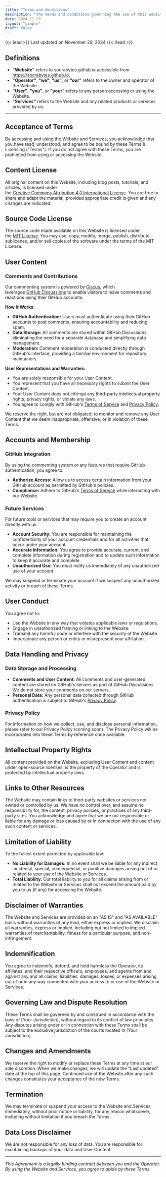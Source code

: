 ```yaml
---
title: "Terms and Conditions"
description: "The terms and conditions governing the use of this website, including licensing information."
date: 2024-11-29
layout: "simple"
draft: false
---
```

{{< lead >}}
Last updated on November 29, 2024
{{< /lead >}}

## Definitions

- **"Website"** refers to socrabytes.github.io accessible from https://socrabytes.github.io.
- **"Operator"**, **"we"**, **"us"**, or **"our"** refers to the owner and operator of the Website.
- **"User"**, **"you"**, or **"your"** refers to any person accessing or using the Website.
- **"Services"** refers to the Website and any related products or services provided by us.

---

## Acceptance of Terms

By accessing and using the Website and Services, you acknowledge that you have read, understood, and agree to be bound by these Terms & Licensing ("Terms"). If you do not agree with these Terms, you are prohibited from using or accessing the Website.

## Content License

All original content on this Website, including blog posts, tutorials, and articles, is licensed under the [Creative Commons Attribution 4.0 International License](https://creativecommons.org/licenses/by/4.0/). You are free to share and adapt the material, provided appropriate credit is given and any changes are indicated.

## Source Code License

The source code made available on this Website is licensed under the [MIT License](https://opensource.org/licenses/MIT). You may use, copy, modify, merge, publish, distribute, sublicense, and/or sell copies of the software under the terms of the MIT License.

## User Content
### Comments and Contributions

Our commenting system is powered by [Giscus](https://giscus.app/), which leverages [GitHub Discussions](https://docs.github.com/en/discussions) to enable visitors to leave comments and reactions using their GitHub accounts.

**How It Works:**

- **GitHub Authentication:** Users must authenticate using their GitHub accounts to post comments, ensuring accountability and reducing spam.
- **Data Storage:** All comments are stored within GitHub Discussions, eliminating the need for a separate database and simplifying data management.
- **Moderation:** Comment moderation is conducted directly through GitHub's interface, providing a familiar environment for repository maintainers.

**User Representations and Warranties:**

- You are solely responsible for your User Content.
- You represent that you have all necessary rights to submit the User Content.
- Your User Content does not infringe any third-party intellectual property rights, privacy rights, or violate any laws.
- You agree to comply with GitHub's [Terms of Service](https://docs.github.com/en/site-policy/github-terms/github-terms-of-service) and [Privacy Policy](https://docs.github.com/en/site-policy/privacy-policies/github-privacy-statement).

We reserve the right, but are not obligated, to monitor and remove any User Content that we deem inappropriate, offensive, or in violation of these Terms.

## Accounts and Membership

### GitHub Integration

By using the commenting system or any features that require GitHub authentication, you agree to:

- **Authorize Access:** Allow us to access certain information from your GitHub account as permitted by GitHub's policies.
- **Compliance:** Adhere to GitHub's [Terms of Service](https://docs.github.com/en/site-policy/github-terms/github-terms-of-service) while interacting with our Website.

### Future Services

For future tools or services that may require you to create an account directly with us:

- **Account Security:** You are responsible for maintaining the confidentiality of your account credentials and for all activities that occur under your account.
- **Accurate Information:** You agree to provide accurate, current, and complete information during registration and to update such information to keep it accurate and complete.
- **Unauthorized Use:** You must notify us immediately of any unauthorized use of your account.

We may suspend or terminate your account if we suspect any unauthorized activity or breach of these Terms.

## User Conduct

You agree not to:

- Use the Website in any way that violates applicable laws or regulations.
- Engage in unauthorized framing or linking to the Website.
- Transmit any harmful code or interfere with the security of the Website.
- Impersonate any person or entity or misrepresent your affiliation.

## Data Handling and Privacy

### Data Storage and Processing

- **Comments and User Content:** All comments and user-generated content are stored on GitHub's servers as part of GitHub Discussions. We do not store your comments on our servers.
- **Personal Data:** Any personal data collected through GitHub authentication is subject to GitHub's [Privacy Policy](https://docs.github.com/en/site-policy/privacy-policies/github-privacy-statement).

### Privacy Policy

For information on how we collect, use, and disclose personal information, please refer to our Privacy Policy (coming soon). The Privacy Policy will be incorporated into these Terms by reference once available.

## Intellectual Property Rights

All content provided on the Website, excluding User Content and content under open-source licenses, is the property of the Operator and is protected by intellectual property laws.

## Links to Other Resources

The Website may contain links to third-party websites or services not owned or controlled by us. We have no control over, and assume no responsibility for, the content, privacy policies, or practices of any third-party sites. You acknowledge and agree that we are not responsible or liable for any damage or loss caused by or in connection with the use of any such content or services.

## Limitation of Liability

To the fullest extent permitted by applicable law:

- **No Liability for Damages:** In no event shall we be liable for any indirect, incidental, special, consequential, or punitive damages arising out of or related to your use of the Website or Services.
- **Total Liability:** Our total liability to you for all claims arising from or related to the Website or Services shall not exceed the amount paid by you to us (if any) for accessing the Website.

## Disclaimer of Warranties

The Website and Services are provided on an "AS IS" and "AS AVAILABLE" basis without warranties of any kind, either express or implied. We disclaim all warranties, express or implied, including but not limited to implied warranties of merchantability, fitness for a particular purpose, and non-infringement.

## Indemnification

You agree to indemnify, defend, and hold harmless the Operator, its affiliates, and their respective officers, employees, and agents from and against any and all claims, liabilities, damages, losses, or expenses arising out of or in any way connected with your access to or use of the Website or Services.

## Governing Law and Dispute Resolution

These Terms shall be governed by and construed in accordance with the laws of [Your Jurisdiction], without regard to its conflict of law principles. Any disputes arising under or in connection with these Terms shall be subject to the exclusive jurisdiction of the courts located in [Your Jurisdiction].

## Changes and Amendments

We reserve the right to modify or replace these Terms at any time at our sole discretion. When we make changes, we will update the "Last updated" date at the top of this page. Continued use of the Website after any such changes constitutes your acceptance of the new Terms.

## Termination

We may terminate or suspend your access to the Website and Services immediately, without prior notice or liability, for any reason whatsoever, including without limitation if you breach the Terms.

## Data Loss Disclaimer

We are not responsible for any loss of data. You are responsible for maintaining backups of your data and User Content.

---

_This Agreement is a legally binding contract between you and the Operator. By using the Website and Services, you agree to abide by these Terms._